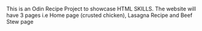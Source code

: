 This is an Odin Recipe Project to showcase HTML SKILLS.
The website will have 3 pages i.e Home page (crusted chicken), Lasagna Recipe and Beef Stew page